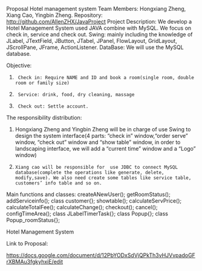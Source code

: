 Proposal
Hotel management system
Team Members: Hongxiang Zheng, Xiang Cao, Yingbin Zheng.
Repository: http://github.com/AllenZHX/JavaProject
Project Description: We develop a Hotel Management System used JAVA combine with MySQL. We focus on check in, service and check out.
Swing:  mainly including the knowledge of JLabel, JTextField, JButton, JTabel, JPanel, FlowLayout, GridLayout, JScrollPane, JFrame, ActionListener. 
DataBase: We will use the MySQL database.

Objective:
1.      Check in: Require NAME and ID and book a room(single room, double room or family size)
2.      Service: drink, food, dry cleaning, massage
3.      Check out: Settle account.

The responsibility distribution:
1.    Hongxiang Zheng and Yingbin Zheng will be in charge of  use Swing to design the system interface(4 parts: “check in” window,“order serve” window, “check out” window and “show table” window, in order to  landscaping interface, we will add a “current time” window and a “Logo” window)
2.     Xiang cao will be responsible for  use JDBC to connect MySQL database(complete the operations like generate, delete, modify,save). We also need create some tables like service table, customers’ info table and so on.
 
Main functions and classes:
createANewUser();
getRoomStatus();
addServiceinfo();
class customer{};
showtable();
calculateServPrice();
calculateTotalFee();
calculateChange();
checkout();
cancel();
configTimeArea();
class JLabelTimerTask{};
class Popup{};
class Popup_roomStatus{};




Hotel Management System

Link to Proposal:

https://docs.google.com/document/d/12PbYODxSdVjQPkTh3vHJVvpadoGFrXBMAu3fgkyhxiE/edit
